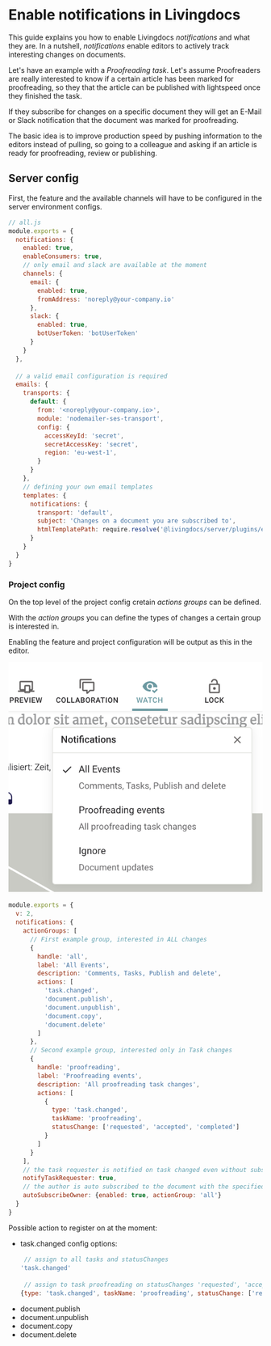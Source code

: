 # Enable notifications in Livingdocs

This guide explains you how to enable Livingdocs _notifications_ and what they are.
In a nutshell, _notifications_ enable editors to actively track interesting changes on documents.

Let's have an example with a _Proofreading task_. Let's assume Proofreaders are really interested to know if a certain article has been marked for proofreading, so they that the article can be published with lightspeed once they finished the task.

If they subscribe for changes on a specific document they will get an E-Mail or Slack notification that the document was marked for proofreading.

The basic idea is to improve production speed by pushing information to the editors instead of pulling, so going to a colleague and asking if an article is ready for proofreading, review or publishing.

## Server config

First, the feature and the available channels will have to be configured in the server environment configs. 

```js
// all.js
module.exports = {
  notifications: {
    enabled: true,
    enableConsumers: true,
    // only email and slack are available at the moment
    channels: {
      email: {
        enabled: true,
        fromAddress: 'noreply@your-company.io'
      },
      slack: {
        enabled: true,
        botUserToken: 'botUserToken'
      }
    }
  },
  
  // a valid email configuration is required
  emails: {
    transports: {
      default: {
        from: '<noreply@your-company.io>',
        module: 'nodemailer-ses-transport',
        config: {
          accessKeyId: 'secret',
          secretAccessKey: 'secret',
          region: 'eu-west-1',
        }
      }
    },
    // defining your own email templates
    templates: {
      notifications: {
        transport: 'default',
        subject: 'Changes on a document you are subscribed to',
        htmlTemplatePath: require.resolve('@livingdocs/server/plugins/email-templates/notifications.html')
      }
    }
  }
}
```


### Project config
On the top level of the project config cretain _actions groups_ can be defined.

With the _action groups_ you can define the types of changes a certain group is interested in.

Enabling the feature and project configuration will be output as this in the editor.

![Notifications UI](./images/notification_config.png)

```js
module.exports = {
  v: 2,
  notifications: {
    actionGroups: [
      // First example group, interested in ALL changes
      {
        handle: 'all',
        label: 'All Events',
        description: 'Comments, Tasks, Publish and delete',
        actions: [
          'task.changed',
          'document.publish',
          'document.unpublish',
          'document.copy',
          'document.delete'
        ]
      },
      // Second example group, interested only in Task changes
      {
        handle: 'proofreading',
        label: 'Proofreading events',
        description: 'All proofreading task changes',
        actions: [
          {
            type: 'task.changed',
            taskName: 'proofreading',
            statusChange: ['requested', 'accepted', 'completed']
          }
        ]
      }
    ],
    // the task requester is notified on task changed even without subscription
    notifyTaskRequester: true,
    // the author is auto subscribed to the document with the specified actionGroup
    autoSubscribeOwner: {enabled: true, actionGroup: 'all'}
  }
}
```

Possible action to register on at the moment:
- task.changed
   config options:
   ```js
    // assign to all tasks and statusChanges
   'task.changed'
   
    // assign to task proofreading on statusChanges 'requested', 'accepted', 'completed'
   {type: 'task.changed', taskName: 'proofreading', statusChange: ['requested', 'accepted', 'completed']}
   ```
- document.publish
- document.unpublish
- document.copy
- document.delete